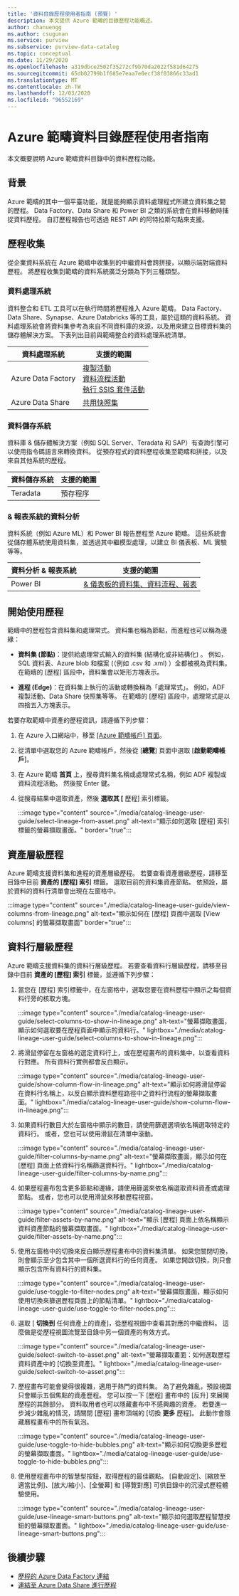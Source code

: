 ```yaml
---
title: '資料目錄歷程使用者指南 (預覽) '
description: 本文提供 Azure 範疇的目錄歷程功能概述。
author: chanuengg
ms.author: csugunan
ms.service: purview
ms.subservice: purview-data-catalog
ms.topic: conceptual
ms.date: 11/29/2020
ms.openlocfilehash: a319dbce2502f35272cf9b70da2022f581d64275
ms.sourcegitcommit: 65db02799b1f685e7eaa7e0ecf38f03866c33ad1
ms.translationtype: MT
ms.contentlocale: zh-TW
ms.lasthandoff: 12/03/2020
ms.locfileid: "96552169"
---
```

# <a name="azure-purview-data-catalog-lineage-user-guide"></a>Azure 範疇資料目錄歷程使用者指南

本文概要說明 Azure 範疇資料目錄中的資料歷程功能。

## <a name="background"></a>背景

Azure 範疇的其中一個平臺功能，就是能夠顯示資料處理程式所建立資料集之間的歷程。 Data Factory、Data Share 和 Power BI 之類的系統會在資料移動時捕捉資料歷程。 自訂歷程報告也可透過 REST API 的阿特拉斯勾點來支援。

## <a name="lineage-collection"></a>歷程收集 
 從企業資料系統在 Azure 範疇中收集到的中繼資料會跨拼接，以顯示端對端資料歷程。 將歷程收集到範疇的資料系統廣泛分類為下列三種類型。

### <a name="data-processing-system"></a>資料處理系統
資料整合和 ETL 工具可以在執行時間將歷程推入 Azure 範疇。 Data Factory、Data Share、Synapse、Azure Databricks 等的工具，屬於這類的資料系統。 資料處理系統會將資料集參考為來自不同資料庫的來源，以及用來建立目標資料集的儲存體解決方案。 下表列出目前與範疇整合的資料處理系統清單。


| 資料處理系統 | 支援的範圍 |
| ---------------------- | ------------|
| Azure Data Factory | [複製活動](how-to-link-azure-data-factory.md#data-factory-copy-data-support) <br> [資料流程活動](how-to-link-azure-data-factory.md#data-factory-data-flow-support) <br> [執行 SSIS 套件活動](how-to-link-azure-data-factory.md#data-factory-execute-ssis-package-support) |
| Azure Data Share | [共用快照集](how-to-link-azure-data-share.md) |
 
### <a name="data-storage-systems"></a>資料儲存系統
資料庫 & 儲存體解決方案（例如 SQL Server、Teradata 和 SAP）有查詢引擎可以使用指令碼語言來轉換資料。 從預存程式的資料歷程收集至範疇和拼接，以及來自其他系統的歷程。

| 資料儲存系統 | 支援的範圍 |
| ---------------------- | ------------|
| Teradata | 預存程序

### <a name="data-analytics--reporting-systems"></a>& 報表系統的資料分析
資料系統（例如 Azure ML）和 Power BI 報告歷程至 Azure 範疇。 這些系統會從儲存體系統使用資料集，並透過其中繼模型處理，以建立 BI 儀表板、ML 實驗等等。

| 資料分析 & 報表系統 | 支援的範圍 |
| ---------------------- | ------------|
| Power BI | [& 儀表板的資料集、資料流程、報表](register-scan-power-bi-tenant.md)

## <a name="get-started-with-lineage"></a>開始使用歷程

範疇中的歷程包含資料集和處理常式。 資料集也稱為節點，而進程也可以稱為邊緣：

* **資料集 (節點)**：提供給處理常式輸入的資料集 (結構化或非結構化) 。 例如，SQL 資料表、Azure blob 和檔案 (（例如 .csv 和 .xml) ）全都被視為資料集。 在範疇的 [歷程] 區段中，資料集會以矩形方塊表示。

* **進程 (Edge)**：在資料集上執行的活動或轉換稱為「處理常式」。 例如，ADF 複製活動、Data Share 快照集等等。 在範疇的 [歷程] 區段中，處理常式是以四捨五入方塊表示。

若要存取範疇中資產的歷程資訊，請遵循下列步驟：

1. 在 Azure 入口網站中，移至 [ [Azure 範疇帳戶] 頁面](https://aka.ms/purviewportal)。

1. 從清單中選取您的 Azure 範疇帳戶，然後從 [**總覽**] 頁面中選取 [**啟動範疇帳戶**]。

1. 在 Azure 範疇 **首頁** 上，搜尋資料集名稱或處理常式名稱，例如 ADF 複製或資料流程活動。 然後按 Enter 鍵。

1. 從搜尋結果中選取資產，然後 **選取其 [** 歷程] 索引標籤。

   :::image type="content" source="./media/catalog-lineage-user-guide/select-lineage-from-asset.png" alt-text="顯示如何選取 [歷程] 索引標籤的螢幕擷取畫面。" border="true":::

## <a name="asset-level-lineage"></a>資產層級歷程

Azure 範疇支援資料集和進程的資產層級歷程。 若要查看資產層級歷程，請移至目錄中目前 **資產的 [歷程] 索引** 標籤。 選取目前的資料集資產節點。 依預設，屬於資料的資料行清單會出現在左窗格中。

   :::image type="content" source="./media/catalog-lineage-user-guide/view-columns-from-lineage.png" alt-text="顯示如何在 [歷程] 頁面中選取 [View columns] 的螢幕擷取畫面" border="true":::

## <a name="column-level-lineage"></a>資料行層級歷程

Azure 範疇支援資料集的資料行層級歷程。 若要查看資料行層級歷程，請移至目錄中目前 **資產的 [歷程] 索引** 標籤，並遵循下列步驟：

1. 當您在 [歷程] 索引標籤中，在左窗格中，選取您要在資料歷程中顯示之每個資料行旁的核取方塊。

   :::image type="content" source="./media/catalog-lineage-user-guide/select-columns-to-show-in-lineage.png" alt-text="螢幕擷取畫面，顯示如何選取要在歷程頁面中顯示的資料行。" lightbox="./media/catalog-lineage-user-guide/select-columns-to-show-in-lineage.png":::

1. 將滑鼠停留在左窗格的選定資料行上，或在歷程畫布的資料集中，以查看資料行對應。 所有資料行實例都會反白顯示。

   :::image type="content" source="./media/catalog-lineage-user-guide/show-column-flow-in-lineage.png" alt-text="顯示如何將滑鼠停留在資料行名稱上，以反白顯示資料歷程路徑中之資料行流程的螢幕擷取畫面。" lightbox="./media/catalog-lineage-user-guide/show-column-flow-in-lineage.png":::

1. 如果資料行數目大於左窗格中顯示的數目，請使用篩選選項依名稱選取特定的資料行。 或者，您也可以使用滑鼠在清單中滾動。

   :::image type="content" source="./media/catalog-lineage-user-guide/filter-columns-by-name.png" alt-text="螢幕擷取畫面，顯示如何在 [歷程] 頁面上依資料行名稱篩選資料行。" lightbox="./media/catalog-lineage-user-guide/filter-columns-by-name.png":::

1. 如果歷程畫布包含更多節點和邊緣，請使用篩選來依名稱選取資料資產或處理節點。 或者，您也可以使用滑鼠來移動歷程視窗。

   :::image type="content" source="./media/catalog-lineage-user-guide/filter-assets-by-name.png" alt-text="顯示 [歷程] 頁面上依名稱顯示資料資產節點的螢幕擷取畫面。" lightbox="./media/catalog-lineage-user-guide/filter-assets-by-name.png":::

1. 使用左窗格中的切換來反白顯示歷程畫布中的資料集清單。 如果您關閉切換，則會顯示至少包含其中一個所選資料行的任何資產。 如果您開啟切換，則只會顯示包含所有資料行的資料集。

   :::image type="content" source="./media/catalog-lineage-user-guide/use-toggle-to-filter-nodes.png" alt-text="螢幕擷取畫面，顯示如何使用切換來篩選歷程頁面上的節點清單。" lightbox="./media/catalog-lineage-user-guide/use-toggle-to-filter-nodes.png":::

1. 選取 [ **切換到** 任何資產上的資產]，從歷程視圖中查看其對應的中繼資料。 這麼做是從歷程視圖流覽至目錄中另一個資產的有效方式。

   :::image type="content" source="./media/catalog-lineage-user-guide/select-switch-to-asset.png" alt-text="螢幕擷取畫面：如何選取歷程資料資產中的 [切換至資產]。" lightbox="./media/catalog-lineage-user-guide/select-switch-to-asset.png":::

1. 歷程畫布可能會變得很複雜，適用于熱門的資料集。 為了避免雜亂，預設視圖只會顯示五個焦點的資產歷程。 您可以按一下 [歷程] 畫布中的 [反升] 來展開歷程的其餘部分。 資料取用者也可以隱藏畫布中不感興趣的資產。 若要進一步減少雜亂的情況，請關閉 [歷程] 畫布頂端的 [切換 **更多** 歷程]。 此動作會隱藏曆程畫布中的所有氣泡。

   :::image type="content" source="./media/catalog-lineage-user-guide/use-toggle-to-hide-bubbles.png" alt-text="顯示如何切換更多歷程的螢幕擷取畫面。" lightbox="./media/catalog-lineage-user-guide/use-toggle-to-hide-bubbles.png":::

1. 使用歷程畫布中的智慧型按鈕，取得歷程的最佳觀點。 [自動設定]、[縮放至適當比例]、[放大/縮小]、[全螢幕] 和 [導覽對應] 可供目錄中的沉浸式歷程體驗使用。

   :::image type="content" source="./media/catalog-lineage-user-guide/use-lineage-smart-buttons.png" alt-text="顯示如何選取歷程智慧按鈕的螢幕擷取畫面。" lightbox="./media/catalog-lineage-user-guide/use-lineage-smart-buttons.png":::

## <a name="next-steps"></a>後續步驟

* [歷程的 Azure Data Factory 連結](how-to-link-azure-data-factory.md)
* [連結至 Azure Data Share 進行歷程](how-to-link-azure-data-share.md)